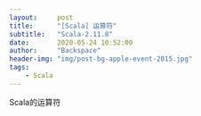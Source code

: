 ```yaml
---
layout:     post
title:      "[Scala] 运算符"
subtitle:   "Scala-2.11.8"
date:       2020-05-24 10:52:00
author:     "Backspace"
header-img: "img/post-bg-apple-event-2015.jpg"
tags:
    - Scala
---
```


Scala的运算符